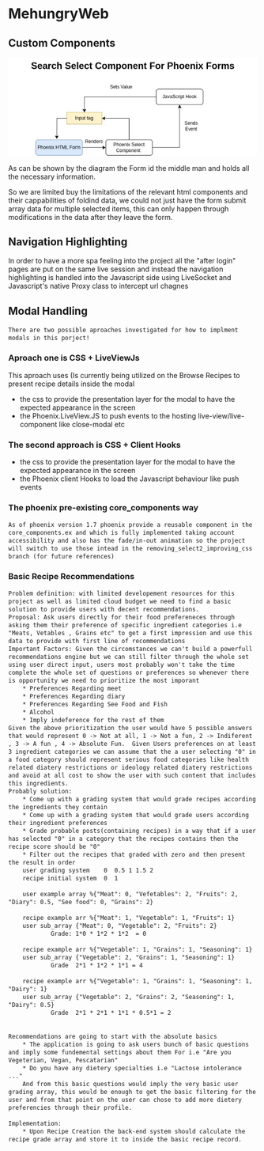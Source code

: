 # MehungryWeb
## Custom Components 
![Alt text](diagrams/SelectComponentDataFlow.jpg?raw=true "Select Diagram")


As can be shown by the diagram the Form id the middle man and holds all the necessary information. 

So we are limited buy the limitations of the relevant html components and their cappabilities of foldind data, we could not just have the form submit array data for multiple selected items, this can only happen through modifications in the data after they leave the form. 


## Navigation Highlighting 

In order to have a more spa feeling into the project all the "after login" pages are put on the same live session and instead the navigation highlighting is handled into the Javascript side using LiveSocket and Javascript's native Proxy class to intercept url chagnes


## Modal Handling
    There are two possible aproaches investigated for how to implment modals in this porject!
### Aproach one is CSS + LiveViewJs
 This aproach uses (Is currently being utilized on the Browse Recipes to present recipe details inside the modal 
  * the css to provide the presentation layer for the modal to have the expected appearance in the screen
  * the Phoenix.LiveView.JS to push events to the hosting live-view/live-component like close-modal etc

### The second approach is CSS + Client Hooks 
   * the css to provide the presentation layer for the modal to have the expected appearance in the screen
   * the Phoenix client Hooks to load the Javascript behaviour like push events

### The phoenix pre-existing  core_components way
    As of phoenix version 1.7 phoenix provide a reusable component in the core_components.ex and which is fully implemented taking account accessibility and also has the fade/in-out animation so the project will switch to use those intead in the removing_select2_improving_css branch (for future references)

### Basic Recipe Recommendations 
    Problem definition: with limited developement resources for this project as well as limited cloud budget we need to find a basic solution to provide users with decent recommendations. 
    Proposal: Ask users directly for their food prefereneces through asking them their preference of specific ingredient categories i.e "Meats, Vetables , Grains etc" to get a first impression and use this data to provide with first line of recommendations 
    Important Factors: Given the circomstances we can't build a powerfull recommendations engine but we can still filter through the whole set using user direct input, users most probably won't take the time complete the whole set of questions or preferences so whenever there is opportunity we need to prioritize the most imporant 
        * Preferences Regarding meet 
        * Preferences Regarding diary
        * Preferences Regarding See Food and Fish 
        * Alcohol 
        * Imply indeference for the rest of them 
    Given the above prioritization the user would have 5 possible answers that would represent 0 -> Not at all, 1 -> Not a fun, 2 -> Indiferent , 3 -> A fun , 4 -> Absolute Fun.  Given Users preferences on at least 3 ingredient categories we can assume that the a user selecting "0" in a food category should represent serious food categories like health related diatery restrictions or ideology related diatery restrictions and avoid at all cost to show the user with such content that includes this ingredients. 
    Probably solution: 
        * Come up with a grading system that would grade recipes according the ingredients they contain
        * Come up with a grading system that would grade users according their ingredient preferences 
        * Grade probable posts(containing recipes) in a way that if a user has selected "0" in a category that the recipes contains then the recipe score should be "0" 
        * Filter out the recipes that graded with zero and then present the result in order
        user grading system    0  0.5 1 1.5 2
        recipe initial system  0  1

        user example array %{"Meat": 0, "Vefetables": 2, "Fruits": 2, "Diary": 0.5, "See food": 0, "Grains": 2}
        
        recipe example arr %{"Meat": 1, "Vegetable": 1, "Fruits": 1}
        user sub_array {"Meat": 0, "Vegetable": 2, "Fruits": 2}
                Grade: 1*0 * 1*2 * 1*2  = 0

        recipe example arr %{"Vegetable": 1, "Grains": 1, "Seasoning": 1}
        user sub_array {"Vegetable": 2, "Grains": 1, "Seasoning": 1}
                Grade  2*1 * 1*2 * 1*1 = 4

        recipe example arr %{"Vegetable": 1, "Grains": 1, "Seasoning": 1,  "Dairy": 1}
        user sub_array {"Vegetable": 2, "Grains": 2, "Seasoning": 1, "Dairy": 0.5}
                Grade  2*1 * 2*1 * 1*1 * 0.5*1 = 2
                     
 
    Recommendations are going to start with the absolute basics 
        * The application is going to ask users bunch of basic questions and imply some fundemental settings about them For i.e "Are you Vegeterian, Vegan, Pescatarian"
        * Do you have any dietery specialties i.e "Lactose intolerance ..."
        And from this basic questions would imply the very basic user grading array, this would be enough to get the basic filtering for the user and from that point on the user can chose to add more dietery preferencies through their profile. 

    Implementation: 
        * Upon Recipe Creation the back-end system should calculate the recipe grade array and store it to inside the basic recipe record.
